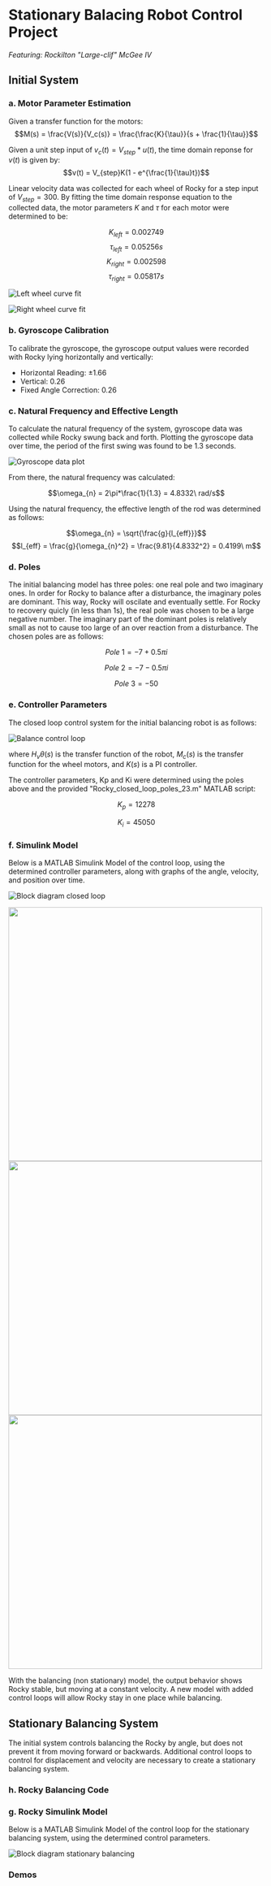 # Stationary Balacing Robot Control Project
*Featuring: Rockilton "Large-clif" McGee IV*

## Initial System
### a. Motor Parameter Estimation
Given a transfer function for the motors:
$$M(s) = \frac{V(s)}{V_c(s)} = \frac{\frac{K}{\tau}}{s + \frac{1}{\tau}}$$

Given a unit step input of $v_c(t) = V_{step} * u(t)$, the time domain reponse for $v(t)$ is given by:
$$v(t) = V_{step}K(1 - e^{\frac{1}{\tau}t})$$

Linear velocity data was collected for each wheel of Rocky for a step input of $V_{step} = 300$. By fitting the time domain response equation to the collected data, the motor parameters $K$ and $\tau$ for each motor were determined to be:

$$K_{left} = 0.002749$$
$$\tau_{left} = 0.05256s$$
$$K_{right} = 0.002598$$
$$\tau_{right} = 0.05817s$$

![Left wheel curve fit](media/left-wheel-curve-fit-plot.png)

![Right wheel curve fit](media/right-wheel-curve-fit-plot.png)

### b. Gyroscope Calibration
To calibrate the gyroscope, the gyroscope output values were recorded with Rocky lying horizontally and vertically:

- Horizontal Reading: $\pm 1.66$
- Vertical: 0.26
- Fixed Angle Correction: 0.26

### c. Natural Frequency and Effective Length
To calculate the natural frequency of the system, gyroscope data was collected while Rocky swung back and forth. Plotting the gyroscope data over time, the period of the first swing was found to be 1.3 seconds.

![Gyroscope data plot](media/gyroscope-data-plot.png)

From there, the natural frequency was calculated:

$$\omega_{n} = 2\pi*\frac{1}{1.3} = 4.8332\ rad/s$$

Using the natural frequency, the effective length of the rod was determined as follows:

$$\omega_{n} = \sqrt{\frac{g}{l_{eff}}}$$
$$l_{eff} = \frac{g}{\omega_{n}^2} = \frac{9.81}{4.8332^2} = 0.4199\ m$$

### d. Poles

The initial balancing model has three poles: one real pole and two imaginary ones. In order for Rocky to balance after a disturbance, the imaginary poles are dominant. This way, Rocky will oscilate and eventually settle. For Rocky to recovery quicly (in less than 1s), the real pole was chosen to be a large negative number. The imaginary part of the dominant poles is relatively small as not to cause too large of an over reaction from a disturbance. The chosen poles are as follows:

$$Pole\ 1 = -7 + 0.5\pi i $$

$$Pole\ 2 = -7 - 0.5\pi i $$

$$Pole\ 3 = -50 $$

### e. Controller Parameters

The closed loop control system for the initial balancing robot is as follows:

![Balance control loop](media/balance-control-loop.png)

where $H_v\theta(s)$ is the transfer function of the robot, $M_c(s)$ is the transfer function for the wheel motors, and $K(s)$ is a PI controller.

The controller parameters, Kp and Ki were determined using the poles above and the provided "Rocky_closed_loop_poles_23.m" MATLAB script:

$$K_p = 12278$$

$$K_i = 45050$$


### f. Simulink Model
Below is a MATLAB Simulink Model of the control loop, using the determined controller parameters, along with graphs of the angle, velocity, and position over time. 

![Block diagram closed loop](media/simulink-model-balance.png)

<img src="media/model-1-angle-plot.png" width="500">

<img src="media/model-1-position-plot.png" width="500">

<img src="media/model-1-velocity-plot.png" width="500">


With the balancing (non stationary) model, the output behavior shows Rocky stable, but moving at a constant velocity. A new model with added control loops will allow Rocky stay in one place while balancing. 

## Stationary Balancing System
The initial system controls balancing the Rocky by angle, but does not prevent it from moving forward or backwards. Additional control loops to control for displacement and velocity are necessary to create a stationary balancing system.

### h. Rocky Balancing Code


### g. Rocky Simulink Model
Below is a MATLAB Simulink Model of the control loop for the stationary balancing system, using the determined control parameters.

![Block diagram stationary balancing](media/rocky-stationary-block-diagram.png)

### Demos
